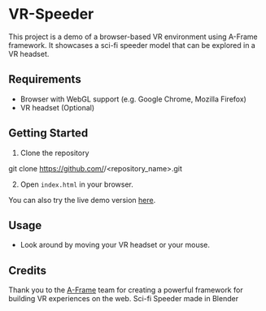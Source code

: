 # VR-Speeder
This project is a demo of a browser-based VR environment using A-Frame framework. It showcases a sci-fi speeder model that can be explored in a VR headset.

## Requirements

* Browser with WebGL support (e.g. Google Chrome, Mozilla Firefox)
* VR headset (Optional)

## Getting Started

1. Clone the repository

git clone https://github.com/<username>/<repository_name>.git


2. Open `index.html` in your browser.

You can also try the live demo version [here](http://www.derek-sisson.com/vr/).

## Usage
* Look around by moving your VR headset or your mouse.



## Credits

Thank you to the [A-Frame](https://aframe.io/) team for creating a powerful framework for building VR experiences on the web.
Sci-fi Speeder made in Blender 

